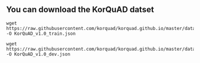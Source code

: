 ## You can download the KorQuAD datset
```
wget https://raw.githubusercontent.com/korquad/korquad.github.io/master/dataset/KorQuAD_v1.0_train.json -O KorQuAD_v1.0_train.json
```
```
wget https://raw.githubusercontent.com/korquad/korquad.github.io/master/dataset/KorQuAD_v1.0_dev.json -O KorQuAD_v1.0_dev.json
```